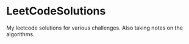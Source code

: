 # LeetCodeSolutions
My leetcode solutions for various challenges. Also taking notes on the algorithms.

